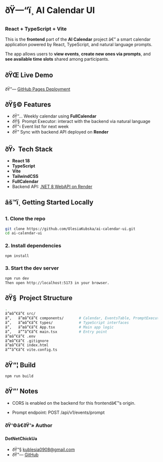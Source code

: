 ﻿# ðŸ—“ï¸ AI Calendar UI

### React + TypeScript + Vite

This is the **frontend** part of the **AI Calendar** project â€” a smart calendar application powered by React, TypeScript, and natural language prompts.

The app allows users to **view events**, **create new ones via prompts**, and **see available time slots** shared among participants.


## ðŸŒ Live Demo

ðŸ”— [GitHub Pages Deployment](https://olesiakubska.github.io/ai-calendar-ui/)


## ðŸ§© Features

- ðŸ“… Weekly calendar using **FullCalendar**
- ðŸ§  Prompt Executor: interact with the backend via natural language
- ðŸ“‹ Event list for next week
- ðŸ” Sync with backend API deployed on **Render**


## ðŸ›  Tech Stack

- **React 18**
- **TypeScript**
- **Vite**
- **TailwindCSS**
- **FullCalendar**
- Backend API: [.NET 8 WebAPI on Render](https://aicalendar-gqcp.onrender.com)


## âš™ï¸ Getting Started Locally

### 1. Clone the repo

```bash
git clone https://github.com/OlesiaKubska/ai-calendar-ui.git
cd ai-calendar-ui
```

### 2. Install dependencies

```bash
npm install
```

### 3. Start the dev server

```bash
npm run dev
Then open http://localhost:5173 in your browser.
```

## ðŸ§  Project Structure

```bash
.
â”œâ”€â”€ src/
â”‚   â”œâ”€â”€ components/       # Calendar, EventsTable, PromptExecutor
â”‚   â”œâ”€â”€ types/            # TypeScript interfaces
â”‚   â”œâ”€â”€ App.tsx           # Main app logic
â”‚   â””â”€â”€ main.tsx          # Entry point
â”œâ”€â”€ .env
â”œâ”€â”€ .gitignore
â”œâ”€â”€ index.html
â””â”€â”€ vite.config.ts
```

## ðŸ“¦ Build

```bash
npm run build
```

## ðŸ”’ Notes

- CORS is enabled on the backend for this frontendâ€™s origin.

- Prompt endpoint: POST /api/v1/events/prompt


### ðŸ‘©â€ðŸ’» Author

#### DotNetChickUa
- ðŸ“§ kublesia0908@gmail.com
- ðŸ”— [GitHub](https://github.com/OlesiaKubska)

